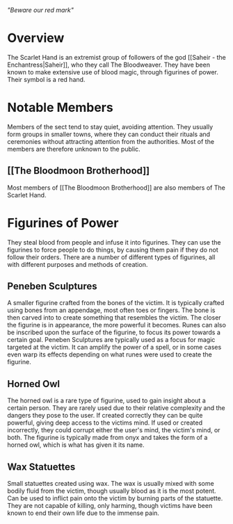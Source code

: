 *"Beware our red mark"*
# Overview
The Scarlet Hand is an extremist group of followers of the god [[Saheir - the Enchantress|Saheir]], who they call The Bloodweaver. They have been known to make extensive use of blood magic, through figurines of power. Their symbol is a red hand.
# Notable Members
Members of the sect tend to stay quiet, avoiding attention. They usually form groups in smaller towns, where they can conduct their rituals and ceremonies without attracting attention from the authorities. Most of the members are therefore unknown to the public.
## [[The Bloodmoon Brotherhood]]
Most members of [[The Bloodmoon Brotherhood]] are also members of The Scarlet Hand.
# Figurines of Power
They steal blood from people and infuse it into figurines. They can use the figurines to force people to do things, by causing them pain if they do not follow their orders. There are a number of different types of figurines, all with different purposes and methods of creation.
## Peneben Sculptures
A smaller figurine crafted from the bones of the victim. It is typically crafted using bones from an appendage, most often toes or fingers. The bone is then carved into to create something that resembles the victim. The closer the figurine is in appearance, the more powerful it becomes. Runes can also be inscribed upon the surface of the figurine, to focus its power towards a certain goal. Peneben Sculptures are typically used as a focus for magic targeted at the victim. It can amplify the power of a spell, or in some cases even warp its effects depending on what runes were used to create the figurine.
## Horned Owl
The horned owl is a rare type of figurine, used to gain insight about a certain person. They are rarely used due to their relative complexity and the dangers they pose to the user. If created correctly they can be quite powerful, giving deep access to the victims mind. If used or created incorrectly, they could corrupt either the user's mind, the victim's mind, or both. The figurine is typically made from onyx and takes the form of a horned owl, which is what has given it its name.
## Wax Statuettes
Small statuettes created using wax. The wax is usually mixed with some bodily fluid from the victim, though usually blood as it is the most potent. Can be used to inflict pain onto the victim by burning parts of the statuette. They are not capable of killing, only harming, though victims have been known to end their own life due to the immense pain.
